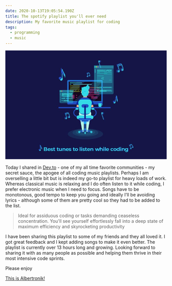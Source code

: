 ```yaml
---
date: 2020-10-13T19:05:54.190Z
title: The spotify playlist you'll ever need
description: My favorite music playlist for coding
tags:
  - programming
  - music
---
```


![](../assets/coding-music.jpg "This is Albertronik!")

Today I shared in [Dev.to](https://dev.to/turutupa/the-spotify-playlist-you-ll-ever-need-48n9) - one of my all time favorite communities - my secret sauce, the apogee of all coding music playlists. Perhaps I am overselling a little bit but is indeed my go-to playlist for heavy loads of work. Whereas classical music is relaxing and I do often listen to it while coding, I prefer electronic music when I need to focus. Songs have to be monotonous, good tempo to keep you going and ideally I'll be avoiding lyrics - although some of them are pretty cool so they had to be added to the list.

> Ideal for assiduous coding or tasks demanding ceaseless concentration. You'll see yourself effortlessly fall into a deep state of maximum efficiency and skyrocketing productivity

I have been sharing this playlist to some of my friends and they all loved it. I got great feedback and I kept adding songs to make it even better. The playlist is currently over 13 hours long and growing. Looking forward to sharing it with as many people as possible and helping them thrive in their most intensive code sprints.

Please enjoy

[This is Albertronik!](https://open.spotify.com/playlist/5gxQooWRUa8XzIWZIkJvsZ?si=4rin34YZRHeCnoSbHdFYcQ)
